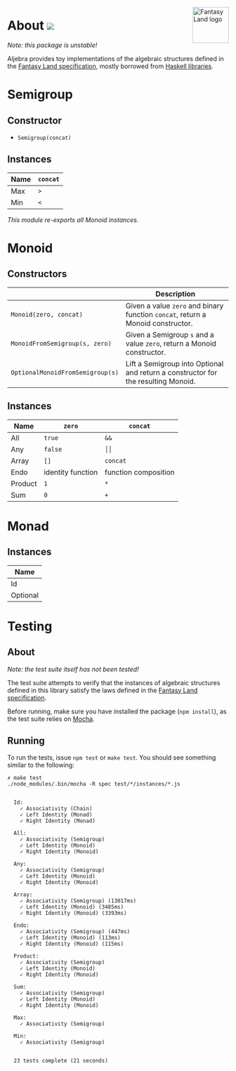 <a href="https://github.com/pufuwozu/fantasy-land"><img src="https://raw.github.com/pufuwozu/fantasy-land/master/logo.png" align="right" width="82px" height="82px" alt="Fantasy Land logo" /></a>

About [<img src="https://travis-ci.org/markandrus/aljebra.png">](http://travis-ci.org/#!/markandrus/aljebra)
=====

_Note: this package is unstable!_

Aljebra provides toy implementations of the algebraic structures defined in the [Fantasy Land specification](https://github.com/pufuwozu/fantasy-land), mostly borrowed from [Haskell libraries](http://hackage.haskell.org/package/base).

Semigroup
=========

Constructor
-----------

* `Semigroup(concat)`

Instances
---------

| Name | `concat` |
| ---- | -------- |
| Max  | `>`      |
| Min  | `<`      |

_This module re-exports all Monoid instances._

Monoid
======

Constructors
------------

|                                  | Description                                                                       |
| -------------------------------- | --------------------------------------------------------------------------------- |
| `Monoid(zero, concat)`           | Given a value `zero` and binary function `concat`, return a Monoid constructor.   |
| `MonoidFromSemigroup(s, zero)`   | Given a Semigroup `s` and a value `zero`, return a Monoid constructor.            |
| `OptionalMonoidFromSemigroup(s)` | Lift a Semigroup into Optional and return a constructor for the resulting Monoid. |

Instances
---------

| Name    | `zero`            | `concat`             |
| ------- | ----------------- | -------------------- |
| All     | `true`            | `&&`                 |
| Any     | `false`           | <code>││</code>      |
| Array   | `[]`              | `concat`             |
| Endo    | identity function | function composition |
| Product | `1`               | `*`                  |
| Sum     | `0`               | `+`                  |

Monad
=====

Instances
---------

| Name     |
| -------- |
| Id       |
| Optional |

Testing
=======

About
-----

_Note: the test suite itself has not been tested!_

The test suite attempts to verify that the instances of algebraic structures defined in this library satisfy the laws defined in the [Fantasy Land specification](https://github.com/pufuwozu/fantasy-land).

Before running, make sure you have installed the package (`npm install`), as the test suite relies on [Mocha](http://visionmedia.github.io/mocha/).

Running
-------

To run the tests, issue `npm test` or `make test`. You should see something similar to the following:

~~~
✗ make test                                               
./node_modules/.bin/mocha -R spec test/*/instances/*.js


  Id:
    ✓ Associativity (Chain) 
    ✓ Left Identity (Monad) 
    ✓ Right Identity (Monad) 

  All:
    ✓ Associativity (Semigroup) 
    ✓ Left Identity (Monoid) 
    ✓ Right Identity (Monoid) 

  Any:
    ✓ Associativity (Semigroup) 
    ✓ Left Identity (Monoid) 
    ✓ Right Identity (Monoid) 

  Array:
    ✓ Associativity (Semigroup) (13017ms)
    ✓ Left Identity (Monoid) (3485ms)
    ✓ Right Identity (Monoid) (3393ms)

  Endo:
    ✓ Associativity (Semigroup) (447ms)
    ✓ Left Identity (Monoid) (113ms)
    ✓ Right Identity (Monoid) (115ms)

  Product:
    ✓ Associativity (Semigroup) 
    ✓ Left Identity (Monoid) 
    ✓ Right Identity (Monoid) 

  Sum:
    ✓ Associativity (Semigroup) 
    ✓ Left Identity (Monoid) 
    ✓ Right Identity (Monoid) 

  Max:
    ✓ Associativity (Semigroup) 

  Min:
    ✓ Associativity (Semigroup) 


  23 tests complete (21 seconds)

~~~
